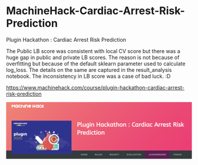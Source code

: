 # MachineHack-Cardiac-Arrest-Risk-Prediction
Plugin Hackathon : Cardiac Arrest Risk Prediction

The Public LB score was consistent with local CV score but there was a huge gap in public and private LB scores. The reason is not because of overfitting but because of the default sklearn parameter used to calculate log_loss. The details on the same are captured in the result_analysis notebook. The inconsistency in LB score was a case of bad luck. :D

https://www.machinehack.com/course/plugin-hackathon-cardiac-arrest-risk-prediction

<img src="image.png">